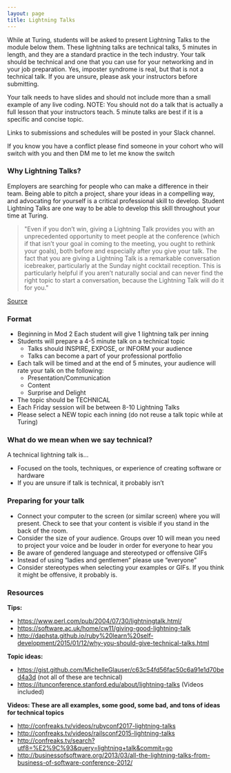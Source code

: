 ```yaml
---
layout: page
title: Lightning Talks
---
```


While at Turing, students will be asked to present Lightning Talks to the module below them. These lightning talks are technical talks, 5 minutes in length, and they are a standard practice in the tech industry.  Your talk should be technical and one that you can use for your networking and in your job preparation.  Yes, imposter syndrome is real, but that is not a technical talk.  If you are unsure, please ask your instructors before submitting.

Your talk needs to have slides and should not include more than a small example of any live coding. NOTE: You should not do a talk that is actually a full lesson that your instructors teach. 5 minute talks are best if it is a specific and concise topic.

Links to submissions and schedules will be posted in your Slack channel.

If you know you have a conflict please find someone in your cohort who will switch with you and then DM me to let me know the switch

### Why Lightning Talks?

Employers are searching for people who can make a difference in their team.  Being able to pitch a project, share your ideas in a compelling way, and advocating for yourself is a critical professional skill to develop.  Student Lightning Talks are one way to be able to develop this skill throughout your time at Turing.

>"Even if you don’t win, giving a Lightning Talk provides you with an unprecedented opportunity to meet people at the conference (which if that isn’t your goal in coming to the meeting, you ought to rethink your goals), both before and especially after you give your talk. The fact that you are giving a Lightning Talk is a remarkable conversation icebreaker, particularly at the Sunday night cocktail reception. This is particularly helpful if you aren’t naturally social and can never find the right topic to start a conversation, because the Lightning Talk will do it for you."

[Source](https://businessofsoftware.org/2013/07/why-you-should-give-a-lightning-talk-2/)

### Format

* Beginning in Mod 2 Each student will give 1 lightning talk per inning
* Students will prepare a 4-5 minute talk on a technical topic
  * Talks should INSPIRE, EXPOSE, or INFORM your audience
  * Talks can become a part of your professional portfolio
* Each talk will be timed and at the end of 5 minutes, your audience will rate your talk on the following:
  * Presentation/Communication
  * Content
  * Surprise and Delight
* The topic should be TECHNICAL
* Each Friday session will be between 8-10 Lightning Talks
* Please select a NEW topic each inning (do not reuse a talk topic while at Turing)

### What do we mean when we say technical?

A technical lightning talk is…
* Focused on the tools, techniques, or experience of creating software or hardware
* If you are unsure if talk is technical, it probably isn’t

### Preparing for your talk

* Connect your computer to the screen (or similar screen) where you will present.  Check to see that your content is visible if you stand in the back of the room.  
* Consider the size of your audience.  Groups over 10 will mean you need to project your voice and be louder in order for everyone to hear you
* Be aware of gendered language and stereotyped or offensive GIFs
* Instead of using “ladies and gentlemen” please use “everyone”
* Consider stereotypes when selecting your examples or GIFs. If you think it might be offensive, it probably is.

### Resources

**Tips:**
* https://www.perl.com/pub/2004/07/30/lightningtalk.html/
* https://software.ac.uk/home/cw11/giving-good-lightning-talk
* http://daphsta.github.io/ruby%20learn%20self-development/2015/01/12/why-you-should-give-technical-talks.html

**Topic ideas:**
* https://gist.github.com/MichelleGlauser/c63c54fd56fac50c6a91e1d70bed4a3d (not all of these are technical)
* https://itunconference.stanford.edu/about/lightning-talks  (Videos included)

**Videos: These are all examples, some good, some bad, and tons of ideas for technical topics**
* http://confreaks.tv/videos/rubyconf2017-lightning-talks
* http://confreaks.tv/videos/railsconf2015-lightning-talks
* http://confreaks.tv/search?utf8=%E2%9C%93&query=lightning+talk&commit=go
* http://businessofsoftware.org/2013/03/all-the-lightning-talks-from-business-of-software-conference-2012/
